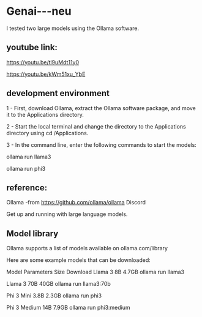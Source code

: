 # Genai---neu

I tested two large models using the Ollama software.

## youtube link:
https://youtu.be/tl9uMdt11y0

https://youtu.be/kWm51xu_YbE


## development environment

1 - First, download Ollama, extract the Ollama software package, and move it to the Applications directory.

2 - Start the local terminal and change the directory to the Applications directory using cd /Applications.

3 - In the command line, enter the following commands to start the models:

ollama run llama3

ollama run phi3


## reference:

Ollama -from https://github.com/ollama/ollama
Discord

Get up and running with large language models.

## Model library

Ollama supports a list of models available on ollama.com/library

Here are some example models that can be downloaded:

Model	Parameters	Size	Download
Llama 3	8B	4.7GB	ollama run llama3

Llama 3	70B	40GB	ollama run llama3:70b

Phi 3 Mini	3.8B	2.3GB	ollama run phi3

Phi 3 Medium	14B	7.9GB	ollama run phi3:medium

